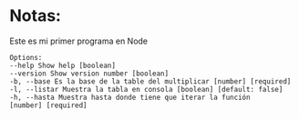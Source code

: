 # Notas:
Este es mi primer programa en Node

```
Options:
--help Show help [boolean]
--version Show version number [boolean]
-b, --base Es la base de la table del multiplicar [number] [required]
-l, --listar Muestra la tabla en consola [boolean] [default: false]
-h, --hasta Muestra hasta donde tiene que iterar la función
[number] [required]
```